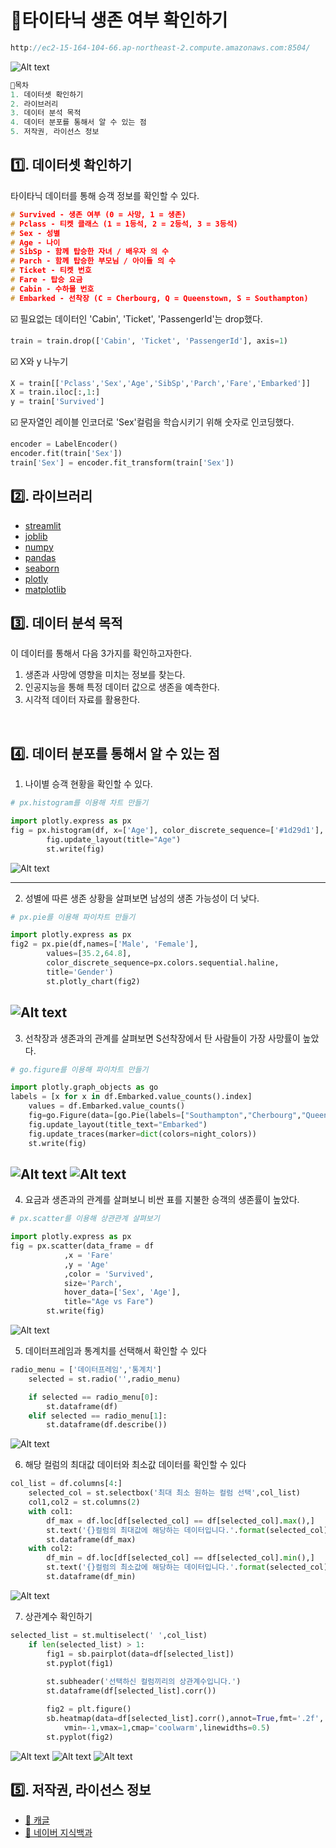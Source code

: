 # **🚢타이타닉 생존 여부 확인하기**
``` C
http://ec2-15-164-104-66.ap-northeast-2.compute.amazonaws.com:8504/
``` 
![Alt text](/data/img10.jpg)

``` C
📌목차
1. 데이터셋 확인하기
2. 라이브러리
3. 데이터 분석 목적
4. 데이터 분포를 통해서 알 수 있는 점
5. 저작권, 라이선스 정보
``` 

## 1️⃣. 데이터셋 확인하기
타이타닉 데이터를 통해 승객 정보를 확인할 수 있다.
``` C
# Survived - 생존 여부 (0 = 사망, 1 = 생존)
# Pclass - 티켓 클래스 (1 = 1등석, 2 = 2등석, 3 = 3등석)
# Sex - 성별
# Age - 나이
# SibSp - 함께 탑승한 자녀 / 배우자 의 수
# Parch - 함께 탑승한 부모님 / 아이들 의 수
# Ticket - 티켓 번호
# Fare - 탑승 요금
# Cabin - 수하물 번호
# Embarked - 선착장 (C = Cherbourg, Q = Queenstown, S = Southampton)
``` 
☑️ 필요없는 데이터인 'Cabin', 'Ticket', 'PassengerId'는 drop했다.
```python
train = train.drop(['Cabin', 'Ticket', 'PassengerId'], axis=1)
```
☑️ X와 y 나누기
```python
X = train[['Pclass','Sex','Age','SibSp','Parch','Fare','Embarked']]
X = train.iloc[:,1:]
y = train['Survived']
```
☑️ 문자열인 레이블 인코더로 'Sex'컬럼을 학습시키기 위해 숫자로 인코딩했다.
```python
encoder = LabelEncoder()
encoder.fit(train['Sex'])
train['Sex'] = encoder.fit_transform(train['Sex'])
```


## 2️⃣. 라이브러리
- [streamlit](https://streamlit.io/)   
- [joblib](https://joblib.readthedocs.io/en/latest/)
- [numpy](https://numpy.org/)
- [pandas](https://pandas.pydata.org/)
- [seaborn](https://seaborn.pydata.org/)
- [plotly](https://plotly.com/python/)
- [matplotlib](https://matplotlib.org/)



## 3️⃣. 데이터 분석 목적
이 데이터를 통해서 다음 3가지를 확인하고자한다.
1. 생존과 사망에 영향을 미치는 정보를 찾는다.
2. 인공지능을 통해 특정 데이터 값으로 생존을 예측한다.
3. 시각적 데이터 자료를 활용한다.

<br>

## 4️⃣. 데이터 분포를 통해서 알 수 있는 점

1. 나이별 승객 현황을 확인할 수 있다.

```python
# px.histogram를 이용해 차트 만들기

import plotly.express as px
fig = px.histogram(df, x=['Age'], color_discrete_sequence=['#1d29d1'], barmode='overlay')
        fig.update_layout(title="Age")
        st.write(fig)
```
![Alt text](/data/chart01.png)

---
2. 성별에 따른 생존 상황을 살펴보면
남성의 생존 가능성이 더 낮다.

```python
# px.pie를 이용해 파이차트 만들기

import plotly.express as px
fig2 = px.pie(df,names=['Male', 'Female'],
        values=[35.2,64.8],
        color_discrete_sequence=px.colors.sequential.haline,
        title='Gender')
        st.plotly_chart(fig2)

```
![Alt text](/data/chart02.png)
---

3. 선착장과 생존과의 관계를 살펴보면 S선착장에서 탄 사람들이 가장 사망률이 높았다.
```python
# go.figure를 이용해 파이차트 만들기

import plotly.graph_objects as go
labels = [x for x in df.Embarked.value_counts().index]
    values = df.Embarked.value_counts()
    fig=go.Figure(data=[go.Pie(labels=["Southampton","Cherbourg","Queenstown"],values=values,hole=.3,pull=[0,0,0.06,0])])
    fig.update_layout(title_text="Embarked")
    fig.update_traces(marker=dict(colors=night_colors))
    st.write(fig)
```
![Alt text](/data/chart03.png)
![Alt text](/data/chart04.png)
---

4. 요금과 생존과의 관계를 살펴보니 비싼 표를 지불한 승객의 생존률이 높았다.

```python
# px.scatter를 이용해 상관관계 살펴보기

import plotly.express as px
fig = px.scatter(data_frame = df
            ,x = 'Fare'
            ,y = 'Age'
            ,color = 'Survived',
            size='Parch',
            hover_data=['Sex', 'Age'],
            title="Age vs Fare")
        st.write(fig)
```
![Alt text](/data/chart05.png)

5. 데이터프레임과 통계치를 선택해서 확인할 수 있다

```python
radio_menu = ['데이터프레임','통계치']
    selected = st.radio('',radio_menu)

    if selected == radio_menu[0]:
        st.dataframe(df)
    elif selected == radio_menu[1]:
        st.dataframe(df.describe())
```
![Alt text](/data/chart06.png)

6. 해당 컬럼의 최대값 데이터와 최소값 데이터를 확인할 수 있다

```python
col_list = df.columns[4:]
    selected_col = st.selectbox('최대 최소 원하는 컬럼 선택',col_list)
    col1,col2 = st.columns(2)
    with col1:
        df_max = df.loc[df[selected_col] == df[selected_col].max(),]
        st.text('{}컬럼의 최대값에 해당하는 데이터입니다.'.format(selected_col))
        st.dataframe(df_max)
    with col2:
        df_min = df.loc[df[selected_col] == df[selected_col].min(),]
        st.text('{}컬럼의 최소값에 해당하는 데이터입니다.'.format(selected_col))
        st.dataframe(df_min)
```
![Alt text](/data/chart07.png)


7. 상관계수 확인하기

```python
selected_list = st.multiselect(' ',col_list)
    if len(selected_list) > 1:    
        fig1 = sb.pairplot(data=df[selected_list])
        st.pyplot(fig1)
    
        st.subheader('선택하신 컬럼끼리의 상관계수입니다.')
        st.dataframe(df[selected_list].corr())

        fig2 = plt.figure()
        sb.heatmap(data=df[selected_list].corr(),annot=True,fmt='.2f',
            vmin=-1,vmax=1,cmap='coolwarm',linewidths=0.5)
        st.pyplot(fig2)
```
![Alt text](/data/chart08.png)
![Alt text](/data/chart09.png)
![Alt text](/data/chart10.png)


## 5️⃣. 저작권, 라이선스 정보
- [📁 캐글](https://www.kaggle.com/competitions/titanic)   
- [📁 네이버 지식백과](https://terms.naver.com/entry.naver?docId=3574197&cid=58940&categoryId=58956)




